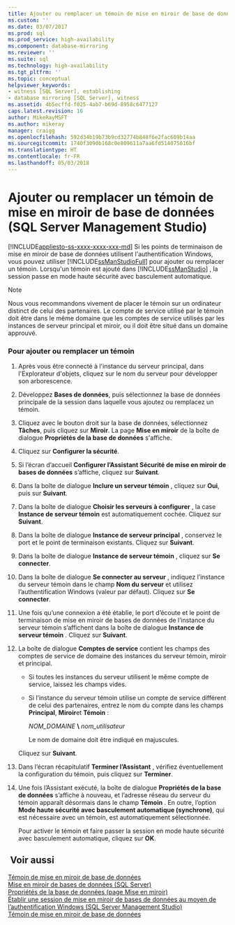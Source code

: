 ```yaml
---
title: Ajouter ou remplacer un témoin de mise en miroir de base de données (SQL Server Management Studio) | Microsoft Docs
ms.custom: ''
ms.date: 03/07/2017
ms.prod: sql
ms.prod_service: high-availability
ms.component: database-mirroring
ms.reviewer: ''
ms.suite: sql
ms.technology: high-availability
ms.tgt_pltfrm: ''
ms.topic: conceptual
helpviewer_keywords:
- witness [SQL Server], establishing
- database mirroring [SQL Server], witness
ms.assetid: 4b5ecffd-f025-4ab7-b69d-8958c6477127
caps.latest.revision: 16
author: MikeRayMSFT
ms.author: mikeray
manager: craigg
ms.openlocfilehash: 592d34b19b73b9cd32774b848f6e2fac609b14aa
ms.sourcegitcommit: 1740f3090b168c0e809611a7aa6fd514075616bf
ms.translationtype: HT
ms.contentlocale: fr-FR
ms.lasthandoff: 05/03/2018
---
```

# <a name="add-or-replace-a-database-mirroring-witness-sql-server-management-studio"></a>Ajouter ou remplacer un témoin de mise en miroir de base de données (SQL Server Management Studio)
[!INCLUDE[appliesto-ss-xxxx-xxxx-xxx-md](../../includes/appliesto-ss-xxxx-xxxx-xxx-md.md)]
  Si les points de terminaison de mise en miroir de base de données utilisent l'authentification Windows, vous pouvez utiliser [!INCLUDE[ssManStudioFull](../../includes/ssmanstudiofull-md.md)] pour ajouter ou remplacer un témoin. Lorsqu'un témoin est ajouté dans [!INCLUDE[ssManStudio](../../includes/ssmanstudio-md.md)] , la session passe en mode haute sécurité avec basculement automatique.  
  
> [!NOTE]  
>  Nous vous recommandons vivement de placer le témoin sur un ordinateur distinct de celui des partenaires. Le compte de service utilisé par le témoin doit être dans le même domaine que les comptes de service utilisés par les instances de serveur principal et miroir, ou il doit être situé dans un domaine approuvé.  
  
### <a name="to-add-or-replace-a-witness"></a>Pour ajouter ou remplacer un témoin  
  
1.  Après vous être connecté à l'instance du serveur principal, dans l'Explorateur d'objets, cliquez sur le nom du serveur pour développer son arborescence.  
  
2.  Développez **Bases de données**, puis sélectionnez la base de données principale de la session dans laquelle vous ajoutez ou remplacez un témoin.  
  
3.  Cliquez avec le bouton droit sur la base de données, sélectionnez **Tâches**, puis cliquez sur **Miroir**. La page **Mise en miroir** de la boîte de dialogue **Propriétés de la base de données** s'affiche.  
  
4.  Cliquez sur **Configurer la sécurité**.  
  
5.  Si l’écran d’accueil **Configurer l’Assistant Sécurité de mise en miroir de bases de données** s’affiche, cliquez sur **Suivant**.  
  
6.  Dans la boîte de dialogue **Inclure un serveur témoin** , cliquez sur **Oui**, puis sur **Suivant**.  
  
7.  Dans la boîte de dialogue **Choisir les serveurs à configurer** , la case **Instance de serveur témoin** est automatiquement cochée. Cliquez sur **Suivant**.  
  
8.  Dans la boîte de dialogue **Instance de serveur principal** , conservez le port et le point de terminaison existants. Cliquez sur **Suivant**.  
  
9. Dans la boîte de dialogue **Instance de serveur témoin** , cliquez sur **Se connecter**.  
  
10. Dans la boîte de dialogue **Se connecter au serveur** , indiquez l’instance du serveur témoin dans le champ **Nom du serveur** et utilisez l’authentification Windows (valeur par défaut). Cliquez sur **Se connecter**.  
  
11. Une fois qu’une connexion a été établie, le port d’écoute et le point de terminaison de mise en miroir de bases de données de l’instance du serveur témoin s’affichent dans la boîte de dialogue **Instance de serveur témoin** . Cliquez sur **Suivant**.  
  
12. La boîte de dialogue **Comptes de service** contient les champs des comptes de service de domaine des instances du serveur témoin, miroir et principal.  
  
    -   Si toutes les instances du serveur utilisent le même compte de service, laissez les champs vides.  
  
    -   Si l’instance du serveur témoin utilise un compte de service différent de celui des partenaires, entrez le nom du compte dans les champs **Principal**, **Miroir**et **Témoin** :  
  
         *NOM_DOMAINE* **\\** *nom_utilisateur*  
  
         Le nom de domaine doit être indiqué en majuscules.  
  
     Cliquez sur **Suivant**.  
  
13. Dans l’écran récapitulatif **Terminer l’Assistant** , vérifiez éventuellement la configuration du témoin, puis cliquez sur **Terminer**.  
  
14. Une fois l’Assistant exécuté, la boîte de dialogue **Propriétés de la base de données** s’affiche à nouveau, et l’adresse réseau du serveur du témoin apparaît désormais dans le champ **Témoin** . En outre, l’option **Mode haute sécurité avec basculement automatique (synchrone)**, qui est nécessaire avec un témoin, est automatiquement sélectionnée.  
  
     Pour activer le témoin et faire passer la session en mode haute sécurité avec basculement automatique, cliquez sur **OK**.  
  
## <a name="see-also"></a> Voir aussi  
 [Témoin de mise en miroir de base de données](../../database-engine/database-mirroring/database-mirroring-witness.md)   
 [Mise en miroir de bases de données &#40;SQL Server&#41;](../../database-engine/database-mirroring/database-mirroring-sql-server.md)   
 [Propriétés de la base de données &#40;page Mise en miroir&#41;](../../relational-databases/databases/database-properties-mirroring-page.md)   
 [Établir une session de mise en miroir de bases de données au moyen de l’authentification Windows &#40;SQL Server Management Studio&#41;](../../database-engine/database-mirroring/establish-database-mirroring-session-windows-authentication.md)   
 [Témoin de mise en miroir de base de données](../../database-engine/database-mirroring/database-mirroring-witness.md)  
  
  

